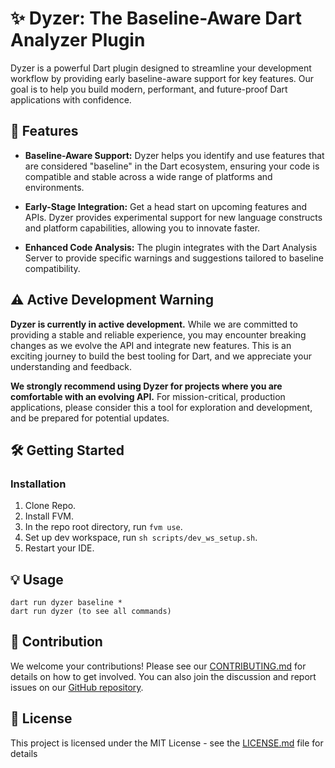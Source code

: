 # ✨ Dyzer: The Baseline-Aware Dart Analyzer Plugin

Dyzer is a powerful Dart plugin designed to streamline your development workflow by providing early baseline-aware support for key features. Our goal is to help you build modern, performant, and future-proof Dart applications with confidence.

## 🚀 Features

* **Baseline-Aware Support:** Dyzer helps you identify and use features that are considered "baseline" in the Dart ecosystem, ensuring your code is compatible and stable across a wide range of platforms and environments.

* **Early-Stage Integration:** Get a head start on upcoming features and APIs. Dyzer provides experimental support for new language constructs and platform capabilities, allowing you to innovate faster.

* **Enhanced Code Analysis:** The plugin integrates with the Dart Analysis Server to provide specific warnings and suggestions tailored to baseline compatibility.

## ⚠️ Active Development Warning

**Dyzer is currently in active development.** While we are committed to providing a stable and reliable experience, you may encounter breaking changes as we evolve the API and integrate new features. This is an exciting journey to build the best tooling for Dart, and we appreciate your understanding and feedback.

**We strongly recommend using Dyzer for projects where you are comfortable with an evolving API.** For mission-critical, production applications, please consider this a tool for exploration and development, and be prepared for potential updates.

## 🛠️ Getting Started

### Installation

1. Clone Repo.
2. Install FVM.
3. In the repo root directory, run `fvm use`.
4. Set up dev workspace, run `sh scripts/dev_ws_setup.sh`.
5. Restart your IDE.

## 💡 Usage

```
dart run dyzer baseline *
dart run dyzer (to see all commands)

```

## 🤝 Contribution

We welcome your contributions! Please see our [CONTRIBUTING.md](https://www.google.com/search?q=link-to-contributing-guide) for details on how to get involved. You can also join the discussion and report issues on our [GitHub repository](https://www.google.com/search?q=link-to-github-repo).

## 📄 License

This project is licensed under the MIT License - see the [LICENSE.md](https://www.google.com/search?q=link-to-license) file for details
